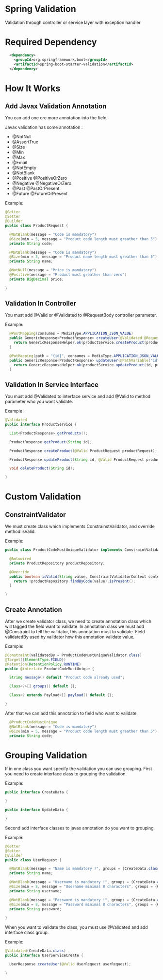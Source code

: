 # Spring Validation
Validation through controller or service layer with exception handler

# Required Dependency

```xml
  <dependency> 
    <groupId>org.springframework.boot</groupId> 
    <artifactId>spring-boot-starter-validation</artifactId> 
  </dependency>
```

# How It Works

## Add Javax Validation Annotation

You can add one ore more annotation into the field. 

Javax validation has some annotation :
- @NotNull
- @AssertTrue
- @Size
- @Min
- @Max
- @Email
- @NotEmpty
- @NotBlank
- @Positive @PositiveOrZero
- @Negative @NegativeOrZero
- @Past @PastOrPresent
- @Future @FutureOrPresent

Example: 
```java
@Getter
@Setter
@Builder
public class ProductRequest {

  @NotBlank(message = "Code is mandatory")
  @Size(min = 5, message = "Product code length must greather than 5")
  private String code;

  @NotBlank(message = "Code is mandatory")
  @Size(min = 5, message = "Product name length must greather than 5")
  private String name;

  @NotNull(message = "Price is mandatory")
  @Positive(message = "Product must greather than zero")
  private BigDecimal price;
	
}
```

## Validation In Controller

You must add @Valid or @Validated to @RequestBody controller parameter.

Example:
```java
  @PostMapping(consumes = MediaType.APPLICATION_JSON_VALUE)
  public GenericResponse<ProductResponse> createUser(@Validated @RequestBody ProductRequest productRequest) {
    return GenericResponseHelper.ok(productService.createProduct(productRequest));
  }

  @PutMapping(path = "{id}", consumes = MediaType.APPLICATION_JSON_VALUE)
  public GenericResponse<ProductResponse> updateUser(@PathVariable("id")String id, @Validated @RequestBody ProductRequest productRequest) {
    return GenericResponseHelper.ok(productService.updateProduct(id, productRequest));
  }
```
## Validation In Service Interface

You must add @Validated to interface service and add @Valid to method parameter who you want validate.

Example :
```java
@Validated
public interface ProductService {

  List<ProductResponse> getProducts();

  ProductResponse getProduct(String id);

  ProductResponse createProduct(@Valid ProductRequest productRequest);

  ProductResponse updateProduct(String id, @Valid ProductRequest productRequest);

  void deleteProduct(String id);

}
```

# Custom Validation

## ConstraintValidator

We must create class which implements ConstrainstValidator, and override method isValid.

Example:
```java
public class ProductCodeMustUniqueValidator implements ConstraintValidator<ProductCodeMustUnique, String> {

  @Autowired
  private ProductRepository productRepository;

  @Override
  public boolean isValid(String value, ConstraintValidatorContext context) {
    return !productRepository.findByCode(value).isPresent(); 
  }

}
```

## Create Annotation

After we create validator class, we need to create annotation class which will tagged the field want to validate.
In annotation class we must add @Constraint to tell the validator, this annotation must to validate.
Field validatedBy used by validator how this annotation validate value.

Example:
```java
@Constraint(validatedBy = ProductCodeMustUniqueValidator.class)
@Target({ElementType.FIELD})
@Retention(RetentionPolicy.RUNTIME)
public @interface ProductCodeMustUnique {

  String message() default "Product code already used";

  Class<?>[] groups() default {};

  Class<? extends Payload>[] payload() default {};

}
```
After that we can add this annotation to field who want to validate.

```java
  @ProductCodeMustUnique
  @NotBlank(message = "Code is mandatory")
  @Size(min = 5, message = "Product code length must greather than 5")
  private String code;
```

# Grouping Validation

If in one class you want specify the validation you can use grouping.
First you need to create interface class to grouping the validation.

Example:
```java
public interface CreateData {

}

public interface UpdateData {

}
```

Second add interface classes to javax annotation do you want to grouping.

Example:
```java
@Getter
@Setter
@Builder
public class UserRequest {

  @NotBlank(message = "Name is mandatory !", groups = {CreateData.class, UpdateData.class})
  private String name;

  @NotBlank(message = "Username is mandatory !", groups = {CreateData.class, UpdateData.class})
  @Size(min = 8, message = "Username minimal 8 characters", groups = {CreateData.class, UpdateData.class})
  private String username;

  @NotBlank(message = "Password is mandatory !", groups = {CreateData.class})
  @Size(min = 8, message = "Password minimal 8 characters", groups = {CreateData.class})
  private String password;
	
}
```

When you want to validate the class, you must use @Validated and add interface class group.

Example:
```java
@Validated(CreateData.class)
public interface UserServiceCreate {

  UserResponse createUser(@Valid UserRequest userRequest);
	
}
```
